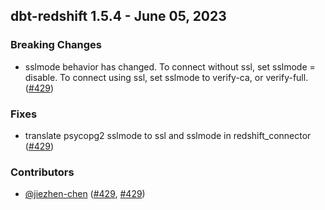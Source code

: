 ## dbt-redshift 1.5.4 - June 05, 2023

### Breaking Changes

- sslmode behavior has changed. To connect without ssl, set sslmode = disable. To connect using ssl, set sslmode to verify-ca, or verify-full. ([#429](https://github.com/dbt-labs/dbt-redshift/issues/429))

### Fixes

- translate psycopg2 sslmode to ssl and sslmode in redshift_connector ([#429](https://github.com/dbt-labs/dbt-redshift/issues/429))

### Contributors
- [@jiezhen-chen](https://github.com/jiezhen-chen) ([#429](https://github.com/dbt-labs/dbt-redshift/issues/429), [#429](https://github.com/dbt-labs/dbt-redshift/issues/429))
